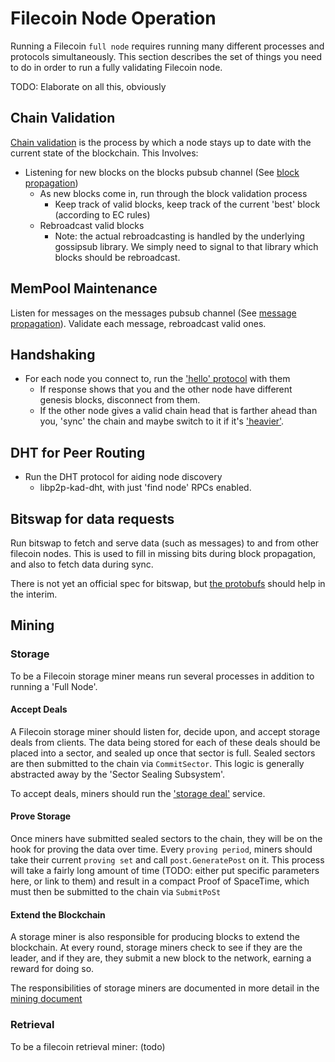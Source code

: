 # Filecoin Node Operation

Running a Filecoin `full node` requires running many different processes and protocols simultaneously. This section describes the set of things you need to do in order to run a fully validating Filecoin node.


TODO: Elaborate on all this, obviously

## Chain Validation

[Chain validation](validation.md) is the process by which a node stays up to date with the current state of the blockchain. This Involves:
- Listening for new blocks on the blocks pubsub channel (See [block propagation](data-propagation.md#block-propagation))
  - As new blocks come in, run through the block validation process
    - Keep track of valid blocks, keep track of the current 'best' block (according to EC rules)
  - Rebroadcast valid blocks
    - Note: the actual rebroadcasting is handled by the underlying gossipsub library. We simply need to signal to that library which blocks should be rebroadcast.

## MemPool Maintenance

Listen for messages on the messages pubsub channel (See [message propagation](data-propagation.md#message-propagation)). Validate each message, rebroadcast valid ones.

## Handshaking

- For each node you connect to, run the ['hello' protocol](network-protocols.md#hello-handshake) with them
  - If response shows that you and the other node have different genesis blocks, disconnect from them.
  - If the other node gives a valid chain head that is farther ahead than you, 'sync' the chain and maybe switch to it if it's ['heavier'](expected-consensus.md#chain-weighing).

## DHT for Peer Routing

- Run the DHT protocol for aiding node discovery
  - libp2p-kad-dht, with just 'find node' RPCs enabled.

## Bitswap for data requests

Run bitswap to fetch and serve data (such as messages) to and from other filecoin nodes. This is used to fill in missing bits during block propagation, and also to fetch data during sync.

There is not yet an official spec for bitswap, but [the protobufs](https://github.com/ipfs/go-bitswap/blob/master/message/pb/message.proto) should help in the interim.

## Mining

### Storage

To be a Filecoin storage miner means run several processes in addition to running a 'Full Node'.

#### Accept Deals

A Filecoin storage miner should listen for, decide upon, and accept storage deals from clients. The data being stored for each of these deals should be placed into a sector, and sealed up once that sector is full. Sealed sectors are then submitted to the chain via `CommitSector`. This logic is generally abstracted away by the 'Sector Sealing Subsystem'.

To accept deals, miners should run the ['storage deal'](network-protocols.md#storage-deal) service.

#### Prove Storage

Once miners have submitted sealed sectors to the chain, they will be on the hook for proving the data over time. Every `proving period`, miners should take their current `proving set` and call `post.GeneratePost` on it. This process will take a fairly long amount of time (TODO: either put specific parameters here, or link to them) and result in a compact Proof of SpaceTime, which must then be submitted to the chain via `SubmitPoSt`

#### Extend the Blockchain

A storage miner is also responsible for producing blocks to extend the blockchain. At every round, storage miners check to see if they are the leader, and if they are, they submit a new block to the network, earning a reward for doing so.

The responsibilities of storage miners are documented in more detail in the [mining document](mining.md)

### Retrieval

To be a filecoin retrieval miner: (todo)
